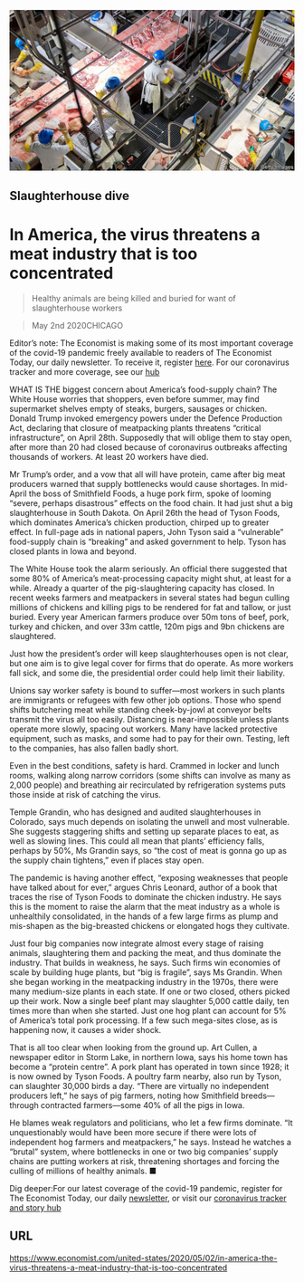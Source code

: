 ![](./images/20200502_USP005_0.jpg)

## Slaughterhouse dive

# In America, the virus threatens a meat industry that is too concentrated

> Healthy animals are being killed and buried for want of slaughterhouse workers

> May 2nd 2020CHICAGO

Editor’s note: The Economist is making some of its most important coverage of the covid-19 pandemic freely available to readers of The Economist Today, our daily newsletter. To receive it, register [here](https://www.economist.com//newslettersignup). For our coronavirus tracker and more coverage, see our [hub](https://www.economist.com//coronavirus)

WHAT IS THE biggest concern about America’s food-supply chain? The White House worries that shoppers, even before summer, may find supermarket shelves empty of steaks, burgers, sausages or chicken. Donald Trump invoked emergency powers under the Defence Production Act, declaring that closure of meatpacking plants threatens “critical infrastructure”, on April 28th. Supposedly that will oblige them to stay open, after more than 20 had closed because of coronavirus outbreaks affecting thousands of workers. At least 20 workers have died.

Mr Trump’s order, and a vow that all will have protein, came after big meat producers warned that supply bottlenecks would cause shortages. In mid-April the boss of Smithfield Foods, a huge pork firm, spoke of looming “severe, perhaps disastrous” effects on the food chain. It had just shut a big slaughterhouse in South Dakota. On April 26th the head of Tyson Foods, which dominates America’s chicken production, chirped up to greater effect. In full-page ads in national papers, John Tyson said a “vulnerable” food-supply chain is “breaking” and asked government to help. Tyson has closed plants in Iowa and beyond.

The White House took the alarm seriously. An official there suggested that some 80% of America’s meat-processing capacity might shut, at least for a while. Already a quarter of the pig-slaughtering capacity has closed. In recent weeks farmers and meatpackers in several states had begun culling millions of chickens and killing pigs to be rendered for fat and tallow, or just buried. Every year American farmers produce over 50m tons of beef, pork, turkey and chicken, and over 33m cattle, 120m pigs and 9bn chickens are slaughtered.

Just how the president’s order will keep slaughterhouses open is not clear, but one aim is to give legal cover for firms that do operate. As more workers fall sick, and some die, the presidential order could help limit their liability.

Unions say worker safety is bound to suffer—most workers in such plants are immigrants or refugees with few other job options. Those who spend shifts butchering meat while standing cheek-by-jowl at conveyor belts transmit the virus all too easily. Distancing is near-impossible unless plants operate more slowly, spacing out workers. Many have lacked protective equipment, such as masks, and some had to pay for their own. Testing, left to the companies, has also fallen badly short.

Even in the best conditions, safety is hard. Crammed in locker and lunch rooms, walking along narrow corridors (some shifts can involve as many as 2,000 people) and breathing air recirculated by refrigeration systems puts those inside at risk of catching the virus.

Temple Grandin, who has designed and audited slaughterhouses in Colorado, says much depends on isolating the unwell and most vulnerable. She suggests staggering shifts and setting up separate places to eat, as well as slowing lines. This could all mean that plants’ efficiency falls, perhaps by 50%, Ms Grandin says, so “the cost of meat is gonna go up as the supply chain tightens,” even if places stay open.

The pandemic is having another effect, “exposing weaknesses that people have talked about for ever,” argues Chris Leonard, author of a book that traces the rise of Tyson Foods to dominate the chicken industry. He says this is the moment to raise the alarm that the meat industry as a whole is unhealthily consolidated, in the hands of a few large firms as plump and mis-shapen as the big-breasted chickens or elongated hogs they cultivate.



Just four big companies now integrate almost every stage of raising animals, slaughtering them and packing the meat, and thus dominate the industry. That builds in weakness, he says. Such firms win economies of scale by building huge plants, but “big is fragile”, says Ms Grandin. When she began working in the meatpacking industry in the 1970s, there were many medium-size plants in each state. If one or two closed, others picked up their work. Now a single beef plant may slaughter 5,000 cattle daily, ten times more than when she started. Just one hog plant can account for 5% of America’s total pork processing. If a few such mega-sites close, as is happening now, it causes a wider shock.

That is all too clear when looking from the ground up. Art Cullen, a newspaper editor in Storm Lake, in northern Iowa, says his home town has become a “protein centre”. A pork plant has operated in town since 1928; it is now owned by Tyson Foods. A poultry farm nearby, also run by Tyson, can slaughter 30,000 birds a day. “There are virtually no independent producers left,” he says of pig farmers, noting how Smithfield breeds—through contracted farmers—some 40% of all the pigs in Iowa.

He blames weak regulators and politicians, who let a few firms dominate. “It unquestionably would have been more secure if there were lots of independent hog farmers and meatpackers,” he says. Instead he watches a “brutal” system, where bottlenecks in one or two big companies’ supply chains are putting workers at risk, threatening shortages and forcing the culling of millions of healthy animals. ■

Dig deeper:For our latest coverage of the covid-19 pandemic, register for The Economist Today, our daily [newsletter](https://www.economist.com//newslettersignup), or visit our [coronavirus tracker and story hub](https://www.economist.com//coronavirus)

## URL

https://www.economist.com/united-states/2020/05/02/in-america-the-virus-threatens-a-meat-industry-that-is-too-concentrated
